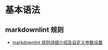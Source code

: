 # 基本语法

## markdownlint 规则

- [markdownlint 规则详细介绍及自定义参数设置](https://www.jianshu.com/p/51523a1c6fe1)
